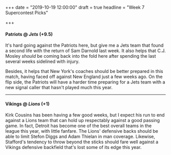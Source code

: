 +++
date = "2019-10-19 12:00:00"
draft = true
headline = "Week 7 Supercontest Picks"

+++
#### Patriots @ _Jets_ (+9.5)

It's hard going against the Patriots here, but give me a Jets team that found a second life with the return of Sam Darnold last week. It also helps that C.J. Mosley _should_ be coming back into the fold here after spending the last several weeks sidelined with injury.

Besides, it helps that New York's coaches should be better prepared in this match, having faced off against New England just a few weeks ago. On the flip side, the Patriots will have a harder time preparing for a Jets team with a new signal caller that hasn't played much this year.

***

#### Vikings @ _Lions_ (+1)

Kirk Cousins has been having a few good weeks, but I expect his run to end against a Lions team that can hold up respectably against a good passing game. In fact, Detroit has become one of the best overall teams in the league this year, with little fanfare. The Lions' defensive backs should be able to limit Stefon Diggs and Adam Thielan in man coverage. Likewise, Stafford's tendency to throw beyond the sticks should fare well against a Vikings defensive backfield that's lost some of its edge this year.